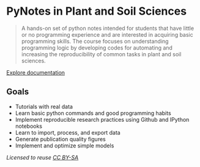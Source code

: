 # PyNotes in Plant and Soil Sciences

>A hands-on set of python notes intended for students that have little or no programming experience and are interested in acquiring basic programming skills. The course focuses on understanding programming logic by developing codes for automating and increasing the reproducibility of common tasks in plant and soil sciences.

[Explore documentation](https://andres-patrignani.github.io/pynotes/)

## Goals

- Tutorials with real data
- Learn basic python commands and good programming habits
- Implement reproducible research practices using Github and IPython notebooks
- Learn to import, process, and export data
- Generate publication quality figures
- Implement and optimize simple models

*Licensed to reuse [CC BY-SA](https://creativecommons.org/licenses/by-sa/2.0/)*